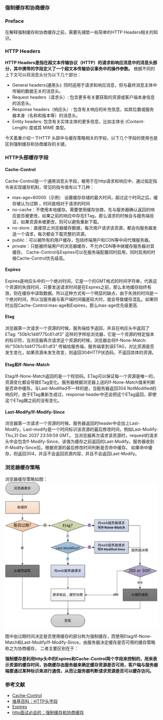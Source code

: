 ﻿### 强制缓存和协商缓存


### Preface
在解释强制缓存和协商缓存之前，需要先铺垫一些简单的HTTP Headers相关的知识。

### HTTP Headers
 **HTTP Headers是指在超文本传输协议（HTTP）的请求和响应消息中的消息头部分，其中携带的字段定义了一个超文本传输协议事务中的操作参数。** 根据不同的上下文可以将消息头分为以下几个部分：
 - General headers(通用头): 同时适用于请求和响应消息，但与最终消息主体中传输的数据无关的消息头。
 - Request headers（请求头）: 包含更多有关要获取的资源或客户端本身信息的消息头。
 - Response headers（响应头）: 包含有关响应的补充信息，如其位置或服务器本身（名称和版本等）的消息头。
 - Entity headers: 包含有关实体主体的更多信息，比如主体长 (Content-Length) 度或其 MIME 类型。

今天着重介绍一下HTTP 头部中与缓存策略相关的字段，以下几个字段的使用也是区别强制缓存和协商缓存的关键。

### HTTP头部缓存字段
#### Cache-Control
Cache-Control是一个通用消息头字段，被用于在http请求和响应中，通过指定指令来实现缓存机制，常见的指令值有以下几种：
 - max-age=60000（示例） 设置缓存存储的最大时间，超过这个时间之后，缓存被认为过期 ，时间是相对于请求的时间
 - no-cache：不使用本地缓存。需要使用缓存协商，先与服务器确认返回的响应是否被更改，如果之前的响应中存在ETag，那么请求的时候会与服务端验证，如果资源未被更改，则可以避免重新下载。
 - no-store：直接禁止浏览器缓存数据，每次用户请求该资源，都会向服务器发送一个请求，每次都会下载完整的资源。
 - public：可以被所有的用户缓存，包括终端用户和CDN等中间代理服务器。
 - private：只能被终端用户的浏览器缓存，不允许CDN等中继缓存服务器对其缓存。
Cache-Control与Expires可以在服务端配置同时启用，同时启用的时候Cache-Control优先级高。
#### Expires
Expires是响应头中的一个绝对时间，它是一个的GMT格式的时间字符串，代表这个资源的失效时间，只要发送请求时间是在Expires之前，那么本地缓存始终有效，则在缓存中读取数据。所以这种方式有一个明显的缺点，由于失效的时间是一个绝对时间，所以当服务器与客户端时间偏差较大时，就会导致缓存混乱。如果同时出现Cache-Control:max-age和Expires，那么max-age优先级更高.
#### Etag
浏览器第一次请求一个资源的时候，服务端给予返回，并且在响应头中返回了ETag: "50b1c1d4f775c61:df3" 这样的字样给浏览器，它是一个资源的特定版本的标识符，当浏览器再次请求这个资源的时候，浏览器会将If-None-Match: W/"50b1c1d4f775c61:df3" 传输给服务端，服务端拿到该ETAG，对比资源是否发生变化，如果资源未发生改变，则返回304HTTP状态码，不返回具体的资源。
#### Etag和If-None-Match
Etag/If-None-Match返回的是一个校验码。ETag可以保证每一个资源是唯一的，资源变化都会导致ETag变化。服务器根据浏览器上送的If-None-Match值来判断是否命中缓存。与Last-Modified不一样的是，当服务器返回304 NotModified的响应时，由于ETag重新生成过，response header中还会把这个ETag返回，即使这个ETag跟之前的没有变化。
#### Last-Modify/If-Modify-Since
浏览器第一次请求一个资源的时候，服务器返回的header中会加上Last-Modify，Last-modify是一个时间标识该资源的最后修改时间，例如Last-Modify: Thu,31 Dec 2037 23:59:59 GMT。
当浏览器再次请求该资源时，request的请求头中会包含If-Modify-Since，该值为缓存之前返回的Last-Modify。服务器收到If-Modify-Since后，根据资源的最后修改时间判断是否命中缓存。
如果命中缓存，则返回304，并且不会返回资源内容，并且不会返回Last-Modify。

### 浏览器缓存策略

浏览器缓存策略如图：
![浏览器缓存](../images/cache.webp)

图中由过期时间决定是否使用缓存的部分称为强制缓存，而使用Etag/If-None-Match和Last-Modify/If-Modify-Since，由服务器决定缓存是否可用的缓存策略称之为协商缓存，
二者主要区别在于：

**强制缓存是利用http头中的Expires和Cache-Control两个字段来控制的，用来表示资源的缓存时间，协商缓存由服务器来确定缓存资源是否可用，客户端与服务器端要通过某种标识来进行通信，从而让服务器判断请求资源是否可以缓存访问。**


### 参考文献
- [Cache-Control](https://developer.mozilla.org/zh-CN/docs/Web/HTTP/Headers/Cache-Control)
- [维基百科：HTTP头字段](https://zh.wikipedia.org/wiki/HTTP%E5%A4%B4%E5%AD%97%E6%AE%B5)
- [Expires](https://developer.mozilla.org/zh-CN/docs/Web/HTTP/Headers/Expires)
- [http面试必会的：强制缓存和协商缓存
](https://juejin.cn/post/6844903838768431118)
  
